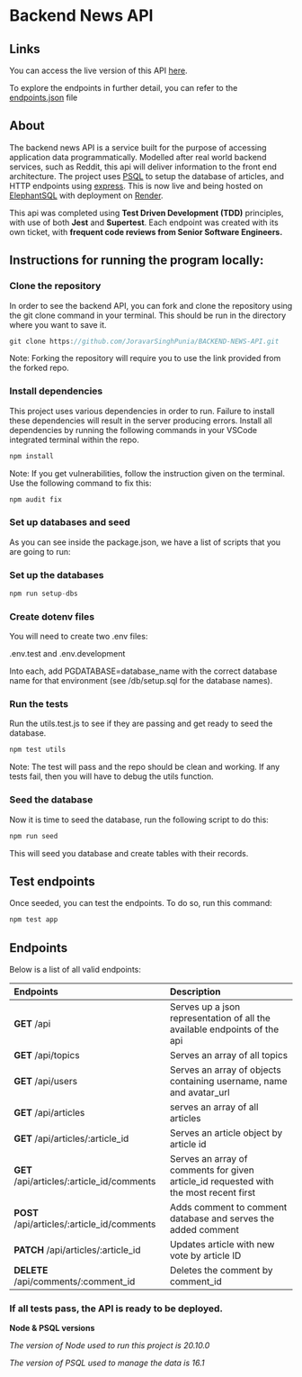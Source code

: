 # **Backend News API**

## **Links**

You can access the live version of this API [here](https://backend-news-api-rzxs.onrender.com/api).

To explore the endpoints in further detail, you can refer to the [endpoints.json](/endpoints.json) file

## **About**

The backend news API is a service built for the purpose of accessing application data programmatically. Modelled after real world backend services, such as Reddit, this api will deliver information to the front end architecture. The project uses [PSQL](https://www.postgresql.org/) to setup the database of articles, and HTTP endpoints using [express](https://expressjs.com/). This is now live and being hosted on [ElephantSQL](https://www.elephantsql.com/) with deployment on [Render](https://render.com/).

This api was completed using **Test Driven Development (TDD)** principles, with use of both **Jest** and **Supertest**. Each endpoint was created with its own ticket, with **frequent code reviews from Senior Software Engineers.**

## **Instructions for running the program locally:**

### **Clone the repository**

In order to see the backend API, you can fork and clone the repository using the git clone command in your terminal. This should be run in the directory where you want to save it.

```JavaScript
git clone https://github.com/JoravarSinghPunia/BACKEND-NEWS-API.git
```

Note: Forking the repository will require you to use the link provided from the forked repo.

### **Install dependencies**

This project uses various dependencies in order to run. Failure to install these dependencies will result in the server producing errors. Install all dependencies by running the following commands in your VSCode integrated terminal within the repo.

```JavaScript
npm install
```

Note: If you get vulnerabilities, follow the instruction given on the terminal. Use the following command to fix this:

```JavaScript
npm audit fix
```

### **Set up databases and seed**

As you can see inside the package.json, we have a list of scripts that you are going to run:

### **Set up the databases**

```JavaScript
npm run setup-dbs
```

### **Create dotenv files**

You will need to create two .env files:

.env.test and .env.development

Into each, add PGDATABASE=database_name with the correct database name for that environment (see /db/setup.sql for the database names).

### **Run the tests**

Run the utils.test.js to see if they are passing and get ready to seed the database.

```JavaScript
npm test utils
```

Note: The test will pass and the repo should be clean and working. If any tests fail, then you will have to debug the utils function.

### **Seed the database**

Now it is time to seed the database, run the following script to do this:

```JavaScript
npm run seed
```

This will seed you database and create tables with their records.

## **Test endpoints**

Once seeded, you can test the endpoints. To do so, run this command:

```JavaScript
npm test app
```

## **Endpoints**

Below is a list of all valid endpoints:

| Endpoints                                   | Description                                                                           |
| :------------------------------------------ | :------------------------------------------------------------------------------------ |
| **GET** /api                                | Serves up a json representation of all the available endpoints of the api             |
| **GET** /api/topics                         | Serves an array of all topics                                                         |
| **GET** /api/users                          | Serves an array of objects containing username, name and avatar_url                   |
| **GET** /api/articles                       | serves an array of all articles                                                       |
| **GET** /api/articles/:article_id           | Serves an article object by article id                                                |
| **GET** /api/articles/:article_id/comments  | Serves an array of comments for given article_id requested with the most recent first |
| **POST** /api/articles/:article_id/comments | Adds comment to comment database and serves the added comment                         |
| **PATCH** /api/articles/:article_id         | Updates article with new vote by article ID                                           |
| **DELETE** /api/comments/:comment_id        | Deletes the comment by comment_id                                                     |

### **If all tests pass, the API is ready to be deployed.**

**Node & PSQL versions**

_The version of Node used to run this project is 20.10.0_

_The version of PSQL used to manage the data is 16.1_
